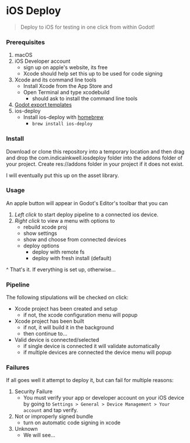 # iOS Deploy

> Deploy to iOS for testing in one click from within Godot!

### Prerequisites

1. macOS
2. iOS Developer account
    - sign up on apple's website, its free
    - Xcode should help set this up to be used for code signing
3. Xcode and its command line tools
    - Install Xcode from the App Store and 
    - Open Terminal and type xcodebuild 
        - should ask to install the command line tools
4. [Godot export templates](https://godotengine.org/download)
6. ios-deploy
    - Install ios-deploy with [homebrew](https://brew.sh)
        - `brew install ios-deploy`

### Install

Download or clone this repository into a temporary location and then drag and
drop the com.indicainkwell.iosdeploy folder into the addons folder of your
project. Create res://addons folder in your project if it does not exist.

I will eventually put this up on the asset library.

### Usage

An apple button will appear in Godot's Editor's toolbar that you can

1. *Left click* to start deploy pipeline to a connected ios device.
2. *Right click* to view a menu with options to
    - rebuild xcode proj
    - show settings
    - show and choose from connected devices
    - deploy options
        - deploy with remote fs
        - deploy with fresh install (default)

^ That's it. If everything is set up, otherwise...

### Pipeline

The following stipulations will be checked on click:

- Xcode project has been created and setup
    - if not, the xcode configuration menu will popup
- Xcode project has been built
    - if not, it will build it in the background
    - then continue to...
- Valid device is connected/selected
    - if single device is connected it will validate automatically
    - if multiple devices are connected the device menu will popup

### Failures

If all goes well it attempt to deploy it, but can fail for multiple reasons:

1. Security Failure
    - You must verify your app or developer account on your iOS device by going
      to `Settings > General > Device Management > Your account` and tap verify.
2. Not or improperly signed bundle
    - turn on automatic code signing in xcode
3. Unknown
    - We will see...
